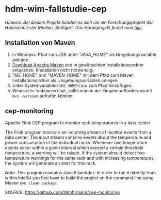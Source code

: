 # hdm-wim-fallstudie-cep

*Hinweis: Bei diesem Projekt handelt es sich um ein Forschungsprojekt der Hochschule der Medien, Stuttgart.*
*Das Hauptprojekt findet man [hier](https://github.com/Purii/hdm-wim-fallstudie-cep).*

## Installation von Maven
 1. in Windows: Pfad zum JDK unter "JAVA_HOME" als Umgebungsvariable anlegen.
 2. [Download Apache Maven](http://maven.apache.org/download.cgi) und in gewünschten Installationsordner entpacken. (Installation nicht notwendig)
 3. "M2_HOME" und "MAVEN_HOME" mit dem Pfad zum Maven Installationsordner als Umgebungsvariablen anlegen.
 4. Unter Systemvariablen `%M2_HOME%\bin` zum Pfad hinzufügen.
 5. Wenn alles funktioniert hat, sollte man in der Eingabeaufforderung mit `mvn -version` aufrufen können.
 
 

## cep-monitoring
Apache Flink CEP program to monitor rack temperatures in a data center

The Flink program monitors an incoming stream of monitor events from a data center.
The input stream contains events about the temperature and power consumption of the individual racks.
Whenever two temperature events occur within a given interval which exceed a certain threshold temperature, a warning will be raised.
If the system should detect two temperature warnings for the same rack and with increasing temperatures, the system will generate an alert for this rack.

*Note:* This program contains Java 8 lambdas.
 In order to run it directly from within IntelliJ you first have to build the project on the command line using Maven `mvn clean package`.
 
 SOURCE: https://github.com/tillrohrmann/cep-monitoring
 

